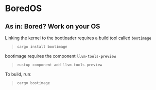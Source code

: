 # BoredOS
As in: Bored? Work on your OS
---
Linking the kernel to the bootloader requires a build tool called `bootimage`
> ```bash 
> cargo install bootimage
> ```
bootimage requires the component `llvm-tools-preview`
> ```bash
> rustup component add llvm-tools-preview
> ```
To build, run:
> ```bash
> cargo bootimage
> ```
